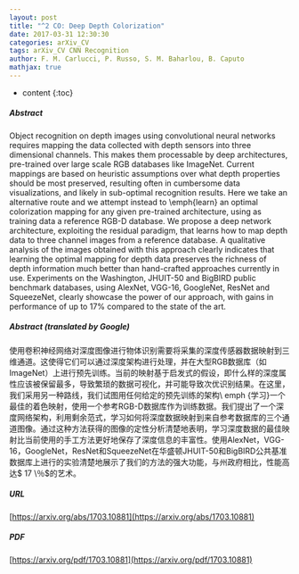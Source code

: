 ```yaml
---
layout: post
title: "^2 CO: Deep Depth Colorization"
date: 2017-03-31 12:30:30
categories: arXiv_CV
tags: arXiv_CV CNN Recognition
author: F. M. Carlucci, P. Russo, S. M. Baharlou, B. Caputo
mathjax: true
---
```


* content
{:toc}

##### Abstract
Object recognition on depth images using convolutional neural networks requires mapping the data collected with depth sensors into three dimensional channels. This makes them processable by deep architectures, pre-trained over large scale RGB databases like ImageNet. Current mappings are based on heuristic assumptions over what depth properties should be most preserved, resulting often in cumbersome data visualizations, and likely in sub-optimal recognition results. Here we take an alternative route and we attempt instead to \emph{learn} an optimal colorization mapping for any given pre-trained architecture, using as training data a reference RGB-D database. We propose a deep network architecture, exploiting the residual paradigm, that learns how to map depth data to three channel images from a reference database. A qualitative analysis of the images obtained with this approach clearly indicates that learning the optimal mapping for depth data preserves the richness of depth information much better than hand-crafted approaches currently in use. Experiments on the Washington, JHUIT-50 and BigBIRD public benchmark databases, using AlexNet, VGG-16, GoogleNet, ResNet and SqueezeNet, clearly showcase the power of our approach, with gains in performance of up to $17\%$ compared to the state of the art.

##### Abstract (translated by Google)
使用卷积神经网络对深度图像进行物体识别需要将采集的深度传感器数据映射到三维通道。这使得它们可以通过深度架构进行处理，并在大型RGB数据库（如ImageNet）上进行预先训练。当前的映射基于启发式的假设，即什么样的深度属性应该被保留最多，导致繁琐的数据可视化，并可能导致次优识别结果。在这里，我们采用另一种路线，我们试图用任何给定的预先训练的架构\ emph {学习}一个最佳的着色映射，使用一个参考RGB-D数据库作为训练数据。我们提出了一个深度网络架构，利用剩余范式，学习如何将深度数据映射到来自参考数据库的三个通道图像。通过这种方法获得的图像的定性分析清楚地表明，学习深度数据的最佳映射比当前使用的手工方法更好地保存了深度信息的丰富性。使用AlexNet，VGG-16，GoogleNet，ResNet和SqueezeNet在华盛顿JHUIT-50和BigBIRD公共基准数据库上进行的实验清楚地展示了我们的方法的强大功能，与州政府相比，性能高达$ 17 \％$的艺术。

##### URL
[https://arxiv.org/abs/1703.10881](https://arxiv.org/abs/1703.10881)

##### PDF
[https://arxiv.org/pdf/1703.10881](https://arxiv.org/pdf/1703.10881)

